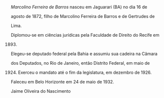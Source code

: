 

*Marcolino Ferreira de Barros* nasceu em Jaguarari (BA) no dia 16 de

agosto de 1872, filho de Marcolino Ferreira de Barros e de Gertrudes de

Lima.



Diplomou-se em ciências jurídicas pela Faculdade de Direito do Recife em

1893.



Elegeu-se deputado federal pela Bahia e assumiu sua cadeira na Câmara

dos Deputados, no Rio de Janeiro, então Distrito Federal, em maio de

1924. Exerceu o mandato até o fim da legislatura, em dezembro de 1926.



Faleceu em Belo Horizonte em 24 de maio de 1932.



Jaime Oliveira do Nascimento



